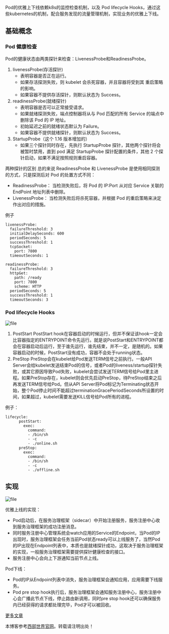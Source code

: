 
Pod的优雅上下线依赖k8s的监控检查机制，以及 Pod lifecycle Hooks，通过这些kubernetes的机制，配合服务发现的流量管理机制，实现业务的优雅上下线。


## 基础概念


### Pod 健康检查


Pod的健康状态由两类探针来检查：LivenessProbe和ReadinessProbe。


1. livenessProbe(存活探针)
	* 表明容器是否正在运行。
	* 如果存活探测失败，则 kubelet 会杀死容器，并且容器将受到其 重启策略的影响。
	* 如果容器不提供存活探针，则默认状态为 Success。
2. readinessProbe(就绪探针)
	* 表明容器是否可以正常接受请求。
	* 如果就绪探测失败，端点控制器将从与 Pod 匹配的所有 Service 的端点中删除该 Pod 的 IP 地址。
	* 初始延迟之前的就绪状态默认为 Failure。
	* 如果容器不提供就绪探针，则默认状态为 Success。
3. StartupProbe（这个 1\.16 版本增加的）
	* 如果三个探针同时存在，先执行 StartupProbe 探针，其他两个探针将会被暂时禁用，直到 pod 满足 StartupProbe 探针配置的条件，其他 2 个探针启动，如果不满足按照规则重启容器。


两种探针的区别
总的来说 ReadinessProbe 和 LivenessProbe 是使用相同探测的方式，只是探测后对 Pod 的处置方式不同：


* ReadinessProbe： 当检测失败后，将 Pod 的 IP:Port 从对应 Service 关联的 EndPoint 地址列表中删除。
* LivenessProbe： 当检测失败后将杀死容器，并根据 Pod 的重启策略来决定作出对应的措施。


例子



```
livenessProbe:
  failureThreshold: 3
  initialDelaySeconds: 600
  periodSeconds: 5
  successThreshold: 1
  tcpSocket:
    port: 7800
  timeoutSeconds: 1
  
readinessProbe:
  failureThreshold: 3
  httpGet:
    path: /ready
    port: 7800
    scheme: HTTP
  periodSeconds: 5
  successThreshold: 1
  timeoutSeconds: 3

```

### Pod lifecycle Hooks


![file](https://img2024.cnblogs.com/other/3300446/202501/3300446-20250110101931011-1816775902.png)


1. PostStart
PostStart hook在容器启动的时候运行，但并不保证该hook一定会比容器指定的ENTRYPOINT命令先运行。就是说PostStart和ENTRYPOINT都会在容器启动后运行，至于谁先运行，谁先结束，并不一定，是随机的。如果容器启动的时候，PostStart没有成功，容器不会处于running状态。
2. PreStop
PreStop会在kubelet给Pod发送TERM信号之前执行。一般API Server会给kubelet发送结束Pod的信号，或者Pod的liveness/startup探针失败，或其它原因导致Pod失败，kubelet会尝试发送TERM信号给Pod里主进程。如果PreStop存在，kubelet则会优先启动PreStop，待PreStop结束之后再发送TERM信号给Pod。但从API Server将Pod标记为Terminating状态开始，整个Pod停止时间不能超过terminationGracePeriodSeconds所设置的时间，如果超过，kubelet需要发送KILL信号给Pod所有的进程。


例子：



```
lifecycle:
      postStart:
        exec:
          command:
          - /bin/sh
          - -c
          - ./online.sh
      preStop:
        exec:
          command:
          - /bin/sh
          - -c
          - ./offline.sh

```

## 实现


![file](https://img2024.cnblogs.com/other/3300446/202501/3300446-20250110101931235-190897315.png)


优雅上线的实现：


* Pod启动后，在服务治理框架（sidecar）中开始注册服务，服务注册中心收到服务治理框架的成功注册消息。
* 同时服务注册中心管理系统会watch应用的Service的Endpoint，当Pod的IP出现时，服务治理框架会任务当前Pod状态ready可以上线服务了，当然Pod的IP出现在Endpoint列表中，本质也是就绪探针成功，这取决于服务治理框架的实现，一般服务治理框架需要提供探针健康检查的接口。
* 服务注册中心会向上下游通知当前节点上线。


Pod下线：


* Pod的IP从Endpoint列表中消失，服务治理框架会通知应用，应用需要下线服务。
* Pod pre stop hook执行后，服务治理框架会通知服务注册中心，服务注册中心会广播此节点下线，停止路由新调用，同时pre stop hook还可以确保服务内已经获得的请求都处理完毕，Pod才可以被回收。


[更多文章](https://github.com)


 本博客参考[西部世界官网](https://www.xbsj9.com)。转载请注明出处！
